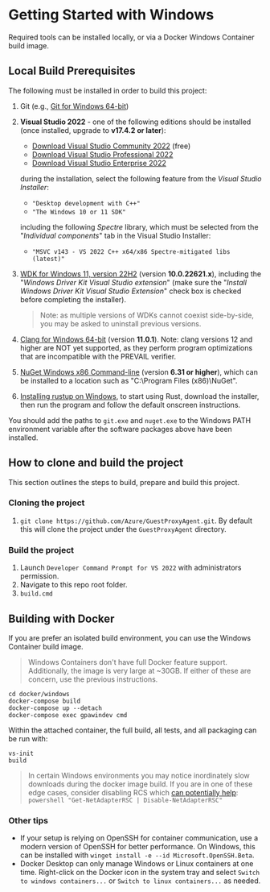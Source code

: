 # Getting Started with Windows

Required tools can be installed locally, or via a Docker Windows Container build image.

## Local Build Prerequisites

The following must be installed in order to build this project:

1. Git (e.g., [Git for Windows 64-bit](https://git-scm.com/download/win))
2. **Visual Studio 2022** - one of the following editions should be installed (once installed, upgrade to **v17.4.2 or later**):

   - [Download Visual Studio Community 2022](https://visualstudio.microsoft.com/thank-you-downloading-visual-studio/?sku=Community&rel=17) (free)
   - [Download Visual Studio Professional 2022](https://visualstudio.microsoft.com/thank-you-downloading-visual-studio/?sku=Professional&rel=17)
   - [Download Visual Studio Enterprise 2022](https://visualstudio.microsoft.com/thank-you-downloading-visual-studio/?sku=Enterprise&rel=17)

   during the installation, select the following feature from the *Visual Studio Installer*:

   - `"Desktop development with C++"`
   - `"The Windows 10 or 11 SDK"`

   including the following *Spectre* library, which must be selected from the "*Individual components*" tab in the Visual Studio Installer:

   - `"MSVC v143 - VS 2022 C++ x64/x86 Spectre-mitigated libs (latest)"`

3. [WDK for Windows 11, version 22H2](https://go.microsoft.com/fwlink/?linkid=2196230) (version **10.0.22621.x**), including the
 "*Windows Driver Kit Visual Studio extension*" (make sure the "*Install Windows Driver Kit Visual Studio Extension*"
  check box is checked before completing the installer).
    >Note: as multiple versions of WDKs cannot coexist side-by-side, you may be asked to uninstall previous versions.

4. [Clang for Windows 64-bit](https://github.com/llvm/llvm-project/releases/download/llvmorg-11.0.1/LLVM-11.0.1-win64.exe) (version **11.0.1**).
 Note: clang versions 12 and higher are NOT yet supported, as they perform program optimizations that are incompatible with the PREVAIL verifier.
5. [NuGet Windows x86 Command-line](https://www.nuget.org/downloads) (version **6.31 or higher**), which can be installed to a location such as "C:\Program Files (x86)\NuGet\".
6. [Installing rustup on Windows](https://www.rust-lang.org/tools/install), to start using Rust, download the installer, then run the program and follow the default onscreen instructions.

You should add the paths to `git.exe` and `nuget.exe` to the Windows PATH environment variable after the software packages
 above have been installed.

## How to clone and build the project

This section outlines the steps to build, prepare and build this project.

### Cloning the project

1. ```git clone https://github.com/Azure/GuestProxyAgent.git```.
By default this will clone the project under the `GuestProxyAgent` directory.

### Build the project

1. Launch `Developer Command Prompt for VS 2022` with administrators permission.
2. Navigate to this repo root folder.
3. ```build.cmd```

## Building with Docker

If you are prefer an isolated build environment, you can use the Windows Container build image.

> Windows Containers don't have full Docker feature support. Additionally, the image is very large at ~30GB.
> If either of these are concern, use the previous instructions.

```shell
cd docker/windows
docker-compose build
docker-compose up --detach
docker-compose exec gpawindev cmd
```

Within the attached container, the full build, all tests, and all packaging can be run with:

```shell
vs-init
build
```

> In certain Windows environments you may notice inordinately slow downloads during
> the docker image build. If you are in one of these edge cases, consider disabling RCS which [can potentially help](https://github.com/microsoft/Windows-Containers/issues/145):
> `powershell "Get-NetAdapterRSC | Disable-NetAdapterRSC"`

### Other tips

- If your setup is relying on OpenSSH for container communication, use a modern version of OpenSSH for better performance.
On Windows, this can be installed with `winget install -e --id Microsoft.OpenSSH.Beta`.
- Docker Desktop can only manage Windows or Linux containers at one time. Right-click on the Docker icon in the system
tray and select `Switch to windows containers...` or `Switch to linux containers...` as needed.
